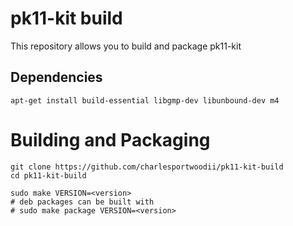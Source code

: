 # pk11-kit build

This repository allows you to build and package pk11-kit

## Dependencies

```
apt-get install build-essential libgmp-dev libunbound-dev m4
```

# Building and Packaging
```
git clone https://github.com/charlesportwoodii/pk11-kit-build
cd pk11-kit-build

sudo make VERSION=<version>
# deb packages can be built with
# sudo make package VERSION=<version>
```
